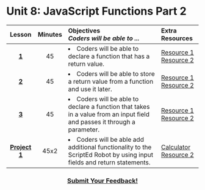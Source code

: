 # Unit 8: JavaScript Functions Part 2




|Lesson|Minutes|Objectives <br> *Coders will be able to ...*|Extra Resources|
|:-------:|:-------:|:-------|:-------|
|[**1**]()|45| <li>Coders will be able to declare a function that has a return value.</li>|[Resource 1]()<br>[Resource 2]()|
|[**2**]()|45|<li>Coders will be able to store a return value from a function and use it later.</li>|[Resource 1]()<br>[Resource 2]()|
|[**3**]()|45|<li> Coders will be able to declare a function that takes in a value from an input field and passes it through a parameter.</li>|[Resource 1]()<br>[Resource 2]()|
|[**Project 1**]()|45x2|<li>Coders will be able add additional functionality to the ScriptEd Robot by using input fields and return statements.</li>|[Calculator](https://github.com/ScriptEdcurriculum/curriculum2016/tree/master/year1/units/unit10/projects/project2)<br>[Resource 2]()|



<h3 align="center"><a href="https://docs.google.com/forms/d/e/1FAIpQLSfx0wkLyw_jSOhWR2yY8GTR8TV2NXYZc40us7aPHnl9bO6WAQ/viewform">Submit Your Feedback!</a></h3>


